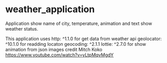 # weather_application
Application show name of city, temperature, animation and text show weather status.

This application uses
  http: ^1.1.0 for get data from weather api
  geolocator: ^10.1.0 for readding locaton
  geocoding: ^2.1.1
  lottie: ^2.7.0 for show animation from json images
credit Mitch Koko https://www.youtube.com/watch?v=yLtpMqvMgdY